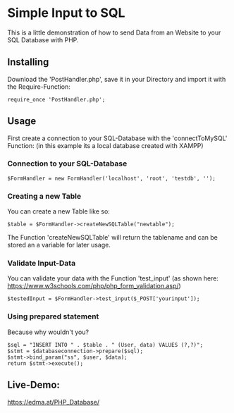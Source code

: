 # Simple Input to SQL
This is a little demonstration of how to send Data from an Website to your SQL Database with PHP.

## Installing

Download the 'PostHandler.php', save it in your Directory and import it with the Require-Function:

```
require_once 'PostHandler.php';

```

## Usage

First create a connection to your SQL-Database with the 'connectToMySQL' Function:
(in this example its a local database created with XAMPP)

### Connection to your SQL-Database
```
$FormHandler = new FormHandler('localhost', 'root', 'testdb', '');
```

### Creating a new Table
You can create a new Table like so:
```
$table = $FormHandler->createNewSQLTable("newtable");
```
The Function 'createNewSQLTable' will return the tablename and can be stored an a variable for later usage.

### Validate Input-Data
You can validate your data with the Function 'test_input' (as shown here: https://www.w3schools.com/php/php_form_validation.asp/) 

```
$testedInput = $FormHandler->test_input($_POST['yourinput']);
```
### Using prepared statement
Because why wouldn't you?
```
$sql = "INSERT INTO " . $table . " (User, data) VALUES (?,?)";
$stmt = $databaseconnection->prepare($sql);
$stmt->bind_param("ss", $user, $data);
return $stmt->execute();
```

## Live-Demo:
https://edma.at/PHP_Database/